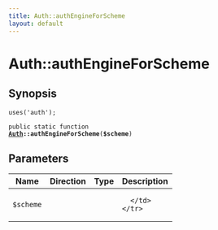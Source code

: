 ```yaml
---
title: Auth::authEngineForScheme
layout: default
---
```


# Auth::authEngineForScheme

## Synopsis

<code>uses('auth');</code>

<code>public static function <b><a href="Auth">Auth</a>::authEngineForScheme</b>(<b>$scheme</b>)</code>

## Parameters

<table>
  <thead>
    <tr>
      <th>Name</th>
      <th>Direction</th>
      <th>Type</th>
      <th>Description</th>
    </tr>
  </thead>
  <tbody>
    <tr>
      <td><code>$scheme</code>
      <td><i></i></td>
      <td></td>
      <td>

      </td>
    </tr>
  </tbody>
</table>

